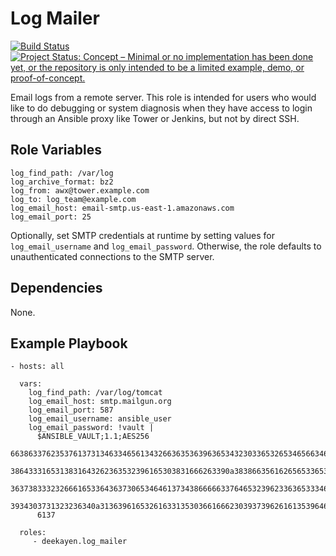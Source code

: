 Log Mailer
==========

[![Build Status](https://travis-ci.org/deekayen/ansible-role-log-mailer.svg?branch=master)](https://travis-ci.org/deekayen/ansible-role-log-mailer)[![Project Status: Concept – Minimal or no implementation has been done yet, or the repository is only intended to be a limited example, demo, or proof-of-concept.](https://www.repostatus.org/badges/latest/concept.svg)](https://www.repostatus.org/#concept)

Email logs from a remote server. This role is intended for users who would like to do debugging or system diagnosis when they have access to login through an Ansible proxy like Tower or Jenkins, but not by direct SSH.


Role Variables
--------------

```
log_find_path: /var/log
log_archive_format: bz2
log_from: awx@tower.example.com
log_to: log_team@example.com
log_email_host: email-smtp.us-east-1.amazonaws.com
log_email_port: 25
```

Optionally, set SMTP credentials at runtime by setting values for `log_email_username` and `log_email_password`. Otherwise, the role defaults to unauthenticated connections to the SMTP server.


Dependencies
------------

None.

Example Playbook
----------------

    - hosts: all

      vars:
        log_find_path: /var/log/tomcat
        log_email_host: smtp.mailgun.org
        log_email_port: 587
        log_email_username: ansible_user
        log_email_password: !vault |
          $ANSIBLE_VAULT;1.1;AES256
          66386337623537613731346334656134326636353639636534323033653265346566346139336233
          3864333165313831643262363532396165303831666263390a383866356162656533653364303830
          36373833323266616533643637306534646137343866666337646532396233636533346664303463
          3934303731323236340a313639616532616331353036616662303937396261613539646561346365
          6137

      roles:
         - deekayen.log_mailer
